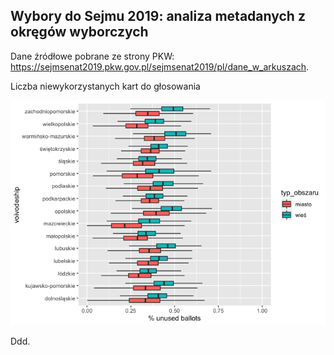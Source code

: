Wybory do Sejmu 2019: analiza metadanych z okręgów wyborczych
-------------------------------------------------------------

Dane źródłowe pobrane ze strony PKW:
<a href="https://sejmsenat2019.pkw.gov.pl/sejmsenat2019/pl/dane_w_arkuszach" class="uri">https://sejmsenat2019.pkw.gov.pl/sejmsenat2019/pl/dane_w_arkuszach</a>.

Liczba niewykorzystanych kart do głosowania

![](districts_files/figure-markdown_strict/unnamed-chunk-3-1.png)

Ddd.
